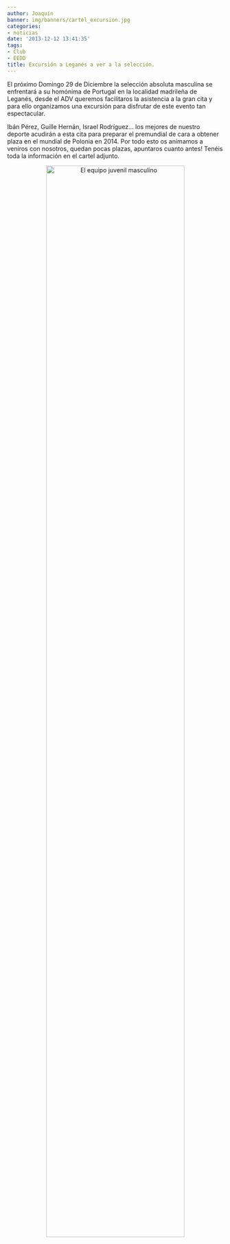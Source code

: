 ```yaml
---
author: Joaquín
banner: img/banners/cartel_excursion.jpg
categories:
- noticias
date: '2013-12-12 13:41:35'
tags:
- Club
- EEDD
title: Excursión a Leganés a ver a la selección.
---
```


El próximo Domingo 29 de Diciembre la selección absoluta masculina se enfrentará a su homónima de Portugal en la localidad madrileña de Leganés, desde el ADV queremos facilitaros la asistencia a la gran cita y para ello organizamos una excursión para disfrutar de este evento tan espectacular.

Ibán Pérez, Guille Hernán, Israel Rodríguez... los mejores de nuestro deporte acudirán a esta cita para preparar el premundial de cara a obtener plaza en el mundial de Polonia en 2014. Por todo esto os animamos a veniros con nosotros, quedan pocas plazas, apuntaros cuanto antes! Tenéis toda la información en el cartel adjunto.

<center>
<a target="_new" href="http://www.advmiguelturra.org/img/banners/cartel%20excursion.jpg"> 
<img alt="El equipo juvenil masculino" width="80%" align="center" src="http://www.advmiguelturra.org/img/banners/cartel%20excursion.jpg"/> </a>
</center>

